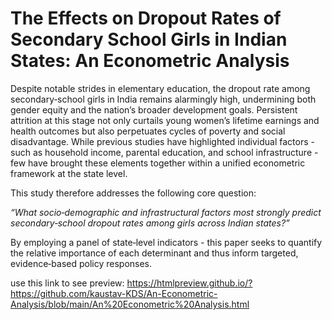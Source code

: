 # The Effects on Dropout Rates of Secondary School Girls in Indian States: An Econometric Analysis

Despite notable strides in elementary education, the dropout rate among secondary‐school girls in India remains alarmingly high, undermining both gender equity and the nation’s broader development goals. Persistent attrition at this stage not only curtails young women’s lifetime earnings and health outcomes but also perpetuates cycles of poverty and social disadvantage. While previous studies have highlighted individual factors - such as household income, parental education, and school infrastructure - few have brought these elements together within a unified econometric framework at the state level.

This study therefore addresses the following core question:

<em>“What socio‐demographic and infrastructural factors most strongly predict secondary‐school dropout rates among girls across Indian states?”</em>


By employing a panel of state‐level indicators - this paper seeks to quantify the relative importance of each determinant and thus inform targeted, evidence‐based policy responses.


use this link to see preview: https://htmlpreview.github.io/?https://github.com/kaustav-KDS/An-Econometric-Analysis/blob/main/An%20Econometric%20Analysis.html
